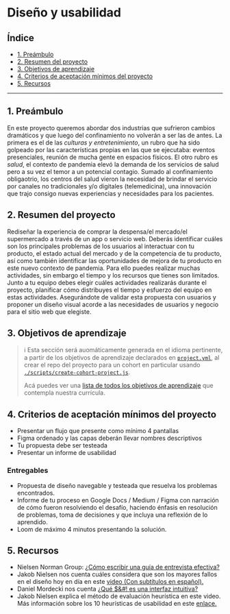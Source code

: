 # Diseño y usabilidad

## Índice

- [1. Preámbulo](#1-preámbulo)
- [2. Resumen del proyecto](#2-resumen-del-proyecto)
- [3. Objetivos de aprendizaje](#3-objetivos-de-aprendizaje)
- [4. Criterios de aceptación mínimos del proyecto](#4-criterios-de-aceptación-mínimos-del-proyecto)
- [5. Recursos](#5-recursos)

---

## 1. Preámbulo

En este proyecto queremos abordar dos industrias que sufrieron cambios
dramáticos y que luego del confinamiento no volverán a ser las de antes. La
primera es el de las _culturas y entretenimiento_, un rubro que ha sido golpeado
por las características propias en las que se ejecutaba: eventos presenciales,
reunión de mucha gente en espacios físicos. El otro rubro es _salud_, el
contexto de pandemia elevó la demanda de los servicios de salud pero a su vez
el temor a un potencial contagio. Sumado al confinamiento obligaotrio, los
centros del salud vieron la necesidad de brindar el servicio por canales no
tradicionales y/o digitales (telemedicina), una innovación que trajo consigo
nuevas experiencias y necesidades para los pacientes.

## 2. Resumen del proyecto

Rediseñar la experiencia de comprar la despensa/el mercado/el supermercado a
través de un app o servicio web. Deberás identificar cuáles son los principales
problemas de los usuarios al interactuar con tu producto, el estado actual del
mercado y de la competencia de tu producto, así como también identificar las
oportunidades de mejora de tu producto en este nuevo contexto de pandemia. Para
ello puedes realizar muchas actividades, sin embargo el tiempo y los recursos
que tienes son limitados. Junto a tu equipo debes elegir cuáles actividades
realizarás durante el proyecto, planificar cómo distribuyes el tiempo y esfuerzo
del equipo en estas actividades. Asegurándote de validar esta propuesta con
usuarios y proponer un diseño visual acorde a las necesidades de usuarios y
negocio para el sitio web que elegiste.

## 3. Objetivos de aprendizaje

> ℹ️ Esta sección será auomáticamente generada en el idioma pertinente, a partir
> de los objetivos de aprendizaje declarados en [`project.yml`](./project.yml),
> al crear el repo del proyecto para un cohort en particular usando
> [`./scripts/create-cohort-project.js`](../../scripts#create-cohort-project-coaches).
>
> Acá puedes ver una [lista de todos los objetivos de aprendizaje](../../learning-objectives/data.yml)
> que contempla nuestra currícula.

## 4. Criterios de aceptación mínimos del proyecto

- Presentar un flujo que presente como mínimo 4 pantallas
- Figma ordenado y las capas deberán llevar nombres descriptivos
- Tu propuesta debe ser testeada
- Presentar un informe de usabilidad

### Entregables

- Propuesta de diseño navegable y testeada que resuelva los problemas
  encontrados.
- Informe de tu proceso en Google Docs / Medium / Figma con narración de cómo
  fueron resolviendo el desafío, haciendo énfasis en resolución de problemas,
  toma de decisiones y que incluya una reflexión de lo aprendido.
- Loom de máximo 4 minutos presentando la solución.

## 5. Recursos

- Nielsen Norman Group: [¿Cómo escribir una guía de entrevista efectiva?](https://www.nngroup.com/articles/interview-guide/)
- Jakob Nielsen nos cuenta cuáles considera que son los mayores fallos en el
  diseño hoy en día en este [video (Con subtítulos en español).](https://www.youtube.com/watch?v=pI0HcLXVurM)
- Daniel Mordecki nos cuenta [¿Qué $&#! es una interfaz intuitiva?](https://youtu.be/oVHgVv42ss4)
- Jakob Nielsen explica el método de evaluación heurística en este video. Más
  información sobre los 10 heurísticas de usabilidad en este [enlace.](https://www.nngroup.com/articles/ten-usability-heuristics/)
